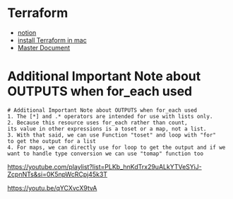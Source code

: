 # Terraform 
- [notion](https://www.notion.so/Terraform-on-AWS-59ec2e87b4734dd384aa0a16b9bc970a?pvs=4
) 
- [install Terraform in mac](https://www.terraformpilot.com/articles/upgrading-terraform-to-a-specific-version/)
- [Master Document](https://docs.google.com/document/d/1gxrXjFOEs04j6hU5kVAcqU4UTRpJhQIHoBRnalo5ptM/edit?pli=1&tab=t.0)




# Additional Important Note about OUTPUTS when for_each used

```t
# Additional Important Note about OUTPUTS when for_each used
1. The [*] and .* operators are intended for use with lists only. 
2. Because this resource uses for_each rather than count, 
its value in other expressions is a toset or a map, not a list.
3. With that said, we can use Function "toset" and loop with "for" 
to get the output for a list
4. For maps, we can directly use for loop to get the output and if we 
want to handle type conversion we can use "tomap" function too 
```

https://youtube.com/playlist?list=PLKb_hnKdTrx29uALkYTVeSYiJ-ZcpnNTs&si=0K5npWcRCpj45k3T

https://youtu.be/qYCXvcX9tvA
